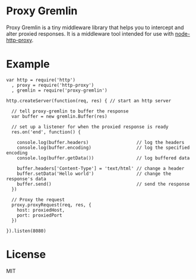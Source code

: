 Proxy Gremlin
=============

Proxy Gremlin is a tiny middleware library that helps you to intercept and alter proxied responses.
It is a middleware tool intended for use with [node-http-proxy](https://github.com/nodejitsu/node-http-proxy).

Example
=======

    var http = require('http')
      , proxy = require('http-proxy')
      , gremlin = require('proxy-gremlin')

    http.createServer(function(req, res) { // start an http server

      // tell proxy-gremlin to buffer the response
      var buffer = new gremlin.Buffer(res)

      // set up a listener for when the proxied response is ready
      res.on('end', function() {

        console.log(buffer.headers)                  // log the headers
        console.log(buffer.encoding)                 // log the specified encoding
        console.log(buffer.getData())                // log buffered data

        buffer.headers['Content-Type'] = 'text/html' // change a header
        buffer.setData('Hello world')                // change the response's data
        buffer.send()                                // send the response
      })

      // Proxy the request
      proxy.proxyRequest(req, res, {
        host: proxiedHost,
        port: proxiedPort
      })

    }).listen(8080)

License
=======

MIT
